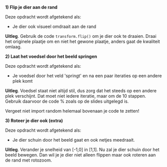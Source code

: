 **1) Flip je dier aan de rand**


Deze opdracht wordt afgetekend als:


- Je dier ook visueel omdraait aan de rand 


**Uitleg**. Gebruik de code `transform.flip()` om je dier ook te draaien. Draai het originele plaatje om en niet het gewone plaatje, anders gaat de kwaliteit omlaag.


**2) Laat het voedsel door het beeld springen**

Deze opdracht wordt afgetekend als:

- Je voedsel door het veld 'springt' en na een paar iteraties op een andere plek komt

**Uitleg**. Voedsel staat niet altijd stil, dus zorg dat het steeds op een andere plek verschijnt. Dat moet niet iedere iteratie, maar om de 10 stappen.  Gebruik daarvoor de code % zoals op de slides uitgelegd is. 

Vergeet niet import random helemaal bovenaan je code te zetten!


**3) Roteer je dier ook (extra)**

Deze opdracht wordt afgetekend als:

- Je dier schuin door het beeld gaat en ook netjes meedraait.

**Uitleg**. Verander je snelheid van [-1,0] in [1,1]. Nu zal je dier schuin door het beeld bewegen. Dan wil je je dier niet alleen flippen maar ook roteren aan de rand met rotozoom.


